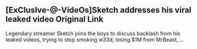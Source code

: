 <h2>[ExClusIve-@-VideOs]Sketch addresses his viral leaked video Original Link</h2>
Legendary streamer Sketch joins the boys to discuss backlash from his leaked videos, trying to stop smoking w33d, losing $1M from MrBeast, ...
